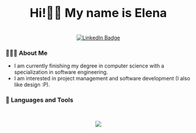 ### <div align="center"><h1>Hi!👋🏼 My name is Elena</h1></div>

<br/>

<div id="badges" align="center">
  <a href="https://www.linkedin.com/in/elenasanchzgz/">
    <img src="https://img.shields.io/badge/LinkedIn-blue?style=for-the-badge&logo=linkedin&logoColor=white" alt="LinkedIn Badge"/>
  </a>
</div>  

### 👩🏻‍💻 About Me 

* I am currently finishing my degree in computer science with a specialization in software engineering.
* I am interested in project management and software development (I also like design :P).

### 📑 Languages and Tools

<br/>  
<p align="center">
  <a href="https://skillicons.dev">
    <img src="https://skillicons.dev/icons?i=react,spring,redux,cs,java,js,nodejs,html,css,mysql,c,postgres,git,linux,aws" />
  </a>
</p>


